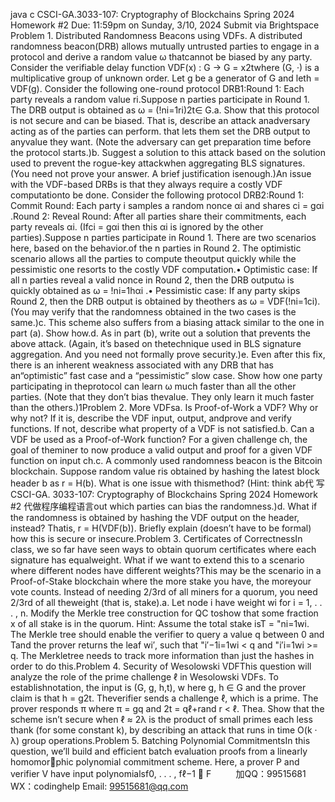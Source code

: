 java c
CSCI-GA.3033-107: Cryptography of Blockchains
Spring 2024
Homework #2
Due: 11:59pm on Sunday, 3/10, 2024
Submit via Brightspace
Problem 1. Distributed Randomness Beacons using VDFs. A distributed randomness beacon(DRB) allows mutually untrusted parties to engage in a protocol and derive a random value ω thatcannot be biased by any party. Consider the verifiable delay function VDF(x) : G → G = x2twhere (G, ·) is a multiplicative group of unknown order. Let g be a generator of G and leth = VDF(g). Consider the following one-round protocol DRB1:Round 1: Each party reveals a random value ri.Suppose n parties participate in Round 1. The DRB output is obtained as ω = (!ni=1ri)2t∈ G.a. Show that this protocol is not secure and can be biased. That is, describe an attack anadversary acting as of the parties can perform. that lets them set the DRB output to anyvalue they want. (Note the adversary can get preparation time before the protocol starts.)b. Suggest a solution to this attack based on the solution used to prevent the rogue-key attackwhen aggregating BLS signatures. (You need not prove your answer. A brief justification isenough.)An issue with the VDF-based DRBs is that they always require a costly VDF computationto be done. Consider the following protocol DRB2:Round 1: Commit Round: Each party i samples a random nonce αi and shares ci = gαi .Round 2: Reveal Round: After all parties share their commitments, each party reveals αi. (Ifci = gαi then this αi is ignored by the other parties).Suppose n parties participate in Round 1. There are two scenarios here, based on the behavior.of the n parties in Round 2. The optimistic scenario allows all the parties to compute theoutput quickly while the pessimistic one resorts to the costly VDF computation.• Optimistic case: If all n parties reveal a valid nonce in Round 2, then the DRB outputω is quickly obtained as ω = !ni=1hαi .• Pessimistic case: If any party skips Round 2, then the DRB output is obtained by theothers as ω = VDF(!ni=1ci).(You may verify that the randomness obtained in the two cases is the same.)c. This scheme also suffers from a biasing attack similar to the one in part (a). Show how.d. As in part (b), write out a solution that prevents the above attack. (Again, it’s based on thetechnique used in BLS signature aggregation. And you need not formally prove security.)e. Even after this fix, there is an inherent weakness associated with any DRB that has an“optimistic” fast case and a “pessimistic” slow case. Show how one party participating in theprotocol can learn ω much faster than all the other parties. (Note that they don’t bias thevalue. They only learn it much faster than the others.)1Problem 2. More VDFsa. Is Proof-of-Work a VDF? Why or why not? If it is, describe the VDF input, output, andprove and verify functions. If not, describe what property of a VDF is not satisfied.b. Can a VDF be used as a Proof-of-Work function? For a given challenge ch, the goal of theminer to now produce a valid output and proof for a given VDF function on input ch.c. A commonly used randomness beacon is the Bitcoin blockchain. Suppose random value ris obtained by hashing the latest block header b as r = H(b). What is one issue with thismethod? (Hint: think ab代 写CSCI-GA. 3033-107: Cryptography of Blockchains Spring 2024 Homework #2
代做程序编程语言out which parties can bias the randomness.)d. What if the randomness is obtained by hashing the VDF output on the header, instead? Thatis, r = H(VDF(b)). Briefly explain (doesn’t have to be formal) how this is secure or insecure.Problem 3. Certificates of CorrectnessIn class, we so far have seen ways to obtain quorum certificates where each signature has equalweight. What if we want to extend this to a scenario where different nodes have different weights?This may be the scenario in a Proof-of-Stake blockchain where the more stake you have, the moreyour vote counts. Instead of needing 2/3rd of all miners for a quorum, you need 2/3rd of all theweight (that is, stake).a. Let node i have weight wi for i = 1, . . . , n. Modify the Merkle tree construction for QC toshow that some fraction x of all stake is in the quorum. Hint: Assume the total stake isT = "ni=1wi. The Merkle tree should enable the verifier to query a value q between 0 and Tand the prover returns the leaf wi′, such that "i′−1i=1wi < q and "i′i=1wi >= q. The Merkletree needs to track more information than just the hashes in order to do this.Problem 4. Security of Wesolowski VDFThis question will analyze the role of the prime challenge ℓ in Wesolowski VDFs. To establishnotation, the input is (G, g, h,t), w here g, h ∈ G and the prover claim is that h = g2t. Theverifier sends a challenge ℓ, which is a prime. The prover responds π where π = gq and 2t = qℓ+rand r < ℓ. Thea. Show that the scheme isn’t secure when ℓ ≈ 2λ is the product of small primes each less thank (for some constant k), by describing an attack that runs in time O(k · λ) group operations.Problem 5. Batching Polynomial CommitmentsIn this question, we’ll build and efficient batch evaluation proofs from a linearly homomorphic polynomial commitment scheme. Here, a prover P and verifier V have input polynomialsf0, . . . , fℓ−1 ∈ F
         
加QQ：99515681  WX：codinghelp  Email: 99515681@qq.com
